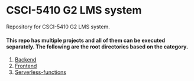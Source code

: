 # CSCI-5410 G2 LMS system

Repository for CSCI-5410 G2 LMS system.

#### This repo has multiple projects and all of them can be executed separately. The following are the root directories based on the category.

1. [Backend](back-end)
2. [Frontend](front-end/csci-5410-t2-front-end)
3. [Serverless-functions](serverless_functions)
